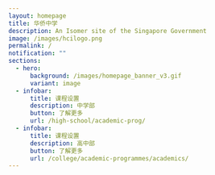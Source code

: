 ```yaml
---
layout: homepage
title: 华侨中学
description: An Isomer site of the Singapore Government
image: /images/hcilogo.png
permalink: /
notification: ""
sections:
  - hero:
      background: /images/homepage_banner_v3.gif
      variant: image
  - infobar:
      title: 课程设置
      description: 中学部
      button: 了解更多
      url: /high-school/academic-prog/
  - infobar:
      title: 课程设置
      description: 高中部
      button: 了解更多
      url: /college/academic-programmes/academics/
---
```

